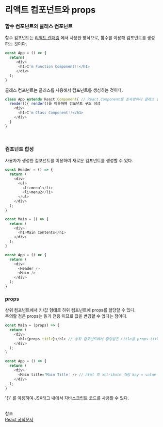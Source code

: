 # 리액트 컴포넌트와 props

### 함수 컴포넌트와 클래스 컴포넌트

함수 컴포넌트는 [리액트 랜더링](https://github.com/PARKNAMSU/TIL/blob/main/React/react_rendering.md) 에서 사용한 방식으로, 함수를 이용해 컴포넌트를 생성하는 것이다.
```javascript
const App = () => {
  return(
     <div>
      <h1>I'm Function Component!!</h1>
     </div>
  );
}
```

클래스 컴포넌트는 클래스를 사용해서 컴포넌트를 생성하는 것이다.
```javascript
class App extends React.Component{ // React.Component를 상속받아야 클래스 컴포넌트로 사용할 수 있음
  render(){ render()를 이용하여 컴포넌트 구조 생성
    <div>
      <h1>I'm Class Component!!</h1>
    </div>
  }
}
```

<br>

### 컴포넌트 합성
사용자가 생성한 컴포넌트를 이용하여 새로운 컴포넌트를 생성할 수 있다.
```javascript
const Header = () => {
  return (
    <div>
      <ul>
        <li>menu1</li>
        <li>menu2</li>
      </ul>
    </div>
  );
}

const Main = () => {
  return (
    <div>
      <h1>Main Contents</h1>
    </div>
  );
}

const App = () => {
  return (
    <div>
      <Header />
      <Main />
    </div>
  );
}
```

### props 
상위 컴포넌트에서 키/값 형태로 하위 컴포넌트에 props를 할당할 수 있다.<br>
주의할 점은 props는 읽기 전용 이므로 값을 변경할 수 없다는 점이다.
```javascript
const Main = (props) => {
  return (
    <div>
      <h1>{props.title}</h1> // 상위 컴포넌트에서 할당받은 title을 props.title 형태로 사용할 수 있다. ({}내부에 자바스크립트 문법 사용)
    </div>
  );
}

const App = () => {
  return (
    <div>
      <Main title='Main Title' /> // html 의 attribute 처럼 key = value 형태로 하위 컴포넌트에 props 를 할당한다. 
    </div>
  );
}
```
'{}' 를 이용하여 JSX태그 내에서 자바스크립트 코드를 사용할 수 있다.

<br>참조<br>
[React 공식문서](https://ko.reactjs.org/docs/components-and-props.html)
